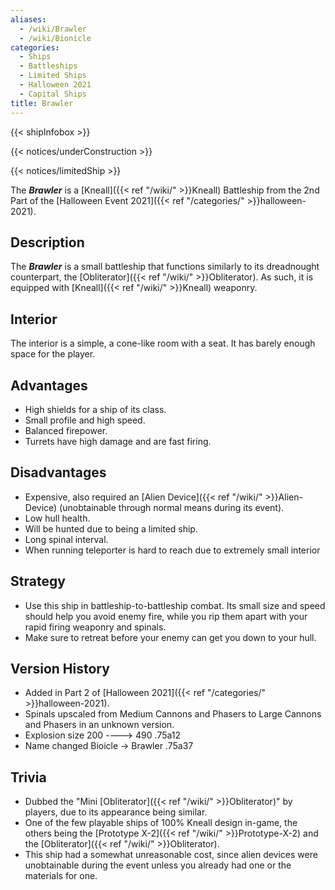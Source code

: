 ```yaml
---
aliases:
  - /wiki/Brawler
  - /wiki/Bionicle
categories:
  - Ships
  - Battleships
  - Limited Ships
  - Halloween 2021
  - Capital Ships
title: Brawler
---
```


{{< shipInfobox >}}

{{< notices/underConstruction >}}

{{< notices/limitedShip >}}

The **_Brawler_** is a [Kneall]({{< ref "/wiki/" >}}Kneall) Battleship from the 2nd Part of the [Halloween Event 2021]({{< ref "/categories/" >}}halloween-2021).

## Description

The **_Brawler_** is a small battleship that functions similarly to its dreadnought counterpart, the [Obliterator]({{< ref "/wiki/" >}}Obliterator). As such, it is equipped with [Kneall]({{< ref "/wiki/" >}}Kneall) weaponry.

## Interior

The interior is a simple, a cone-like room with a seat. It has barely enough space for the player.

## Advantages

- High shields for a ship of its class.
- Small profile and high speed.
- Balanced firepower.
- Turrets have high damage and are fast firing.

## Disadvantages

- Expensive, also required an [Alien Device]({{< ref "/wiki/" >}}Alien-Device) (unobtainable through normal means during its event).
- Low hull health.
- Will be hunted due to being a limited ship.
- Long spinal interval.
- When running teleporter is hard to reach due to extremely small interior

## Strategy

- Use this ship in battleship-to-battleship combat. Its small size and speed should help you avoid enemy fire, while you rip them apart with your rapid firing weaponry and spinals.
- Make sure to retreat before your enemy can get you down to your hull.

## Version History

- Added in Part 2 of [Halloween 2021]({{< ref "/categories/" >}}halloween-2021).
- Spinals upscaled from Medium Cannons and Phasers to Large Cannons and Phasers in an unknown version.
- Explosion size 200 ----> 490 .75a12
- Name changed Bioicle -> Brawler .75a37

## Trivia

- Dubbed the "Mini [Obliterator]({{< ref "/wiki/" >}}Obliterator)" by players, due to its appearance being similar.
- One of the few playable ships of 100% Kneall design in-game, the others being the [Prototype X-2]({{< ref "/wiki/" >}}Prototype-X-2) and the [Obliterator]({{< ref "/wiki/" >}}Obliterator).
- This ship had a somewhat unreasonable cost, since alien devices were unobtainable during the event unless you already had one or the materials for one.
